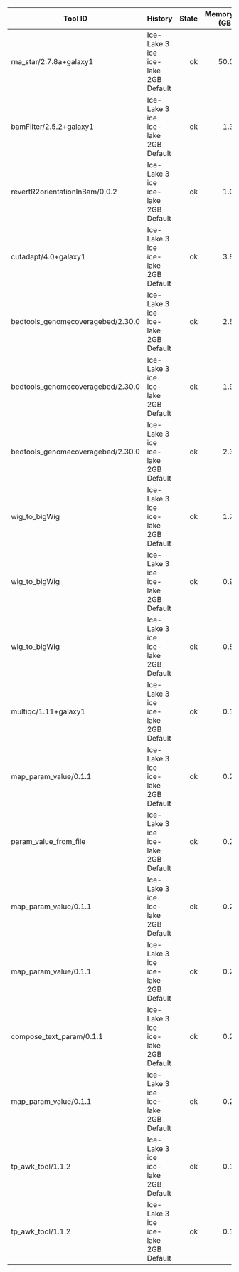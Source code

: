 | Tool ID | History | State | Memory (GB) | Runtime (sec)|
|---|---|---:|---:|---:|
| rna_star/2.7.8a+galaxy1 | Ice-Lake 3 ice ice-lake 2GB Default | ok | 50.0 |   476 |
| bamFilter/2.5.2+galaxy1 | Ice-Lake 3 ice ice-lake 2GB Default | ok | 1.3 |   292 |
| revertR2orientationInBam/0.0.2 | Ice-Lake 3 ice ice-lake 2GB Default | ok | 1.0 |   176 |
| cutadapt/4.0+galaxy1 | Ice-Lake 3 ice ice-lake 2GB Default | ok | 3.8 |   145 |
| bedtools_genomecoveragebed/2.30.0 | Ice-Lake 3 ice ice-lake 2GB Default | ok | 2.6 |    97 |
| bedtools_genomecoveragebed/2.30.0 | Ice-Lake 3 ice ice-lake 2GB Default | ok | 1.9 |    75 |
| bedtools_genomecoveragebed/2.30.0 | Ice-Lake 3 ice ice-lake 2GB Default | ok | 2.3 |    73 |
| wig_to_bigWig | Ice-Lake 3 ice ice-lake 2GB Default | ok | 1.7 |    20 |
| wig_to_bigWig | Ice-Lake 3 ice ice-lake 2GB Default | ok | 0.9 |    11 |
| wig_to_bigWig | Ice-Lake 3 ice ice-lake 2GB Default | ok | 0.8 |    10 |
| multiqc/1.11+galaxy1 | Ice-Lake 3 ice ice-lake 2GB Default | ok | 0.1 |     7 |
| map_param_value/0.1.1 | Ice-Lake 3 ice ice-lake 2GB Default | ok | 0.2 |     4 |
| param_value_from_file | Ice-Lake 3 ice ice-lake 2GB Default | ok | 0.2 |     3 |
| map_param_value/0.1.1 | Ice-Lake 3 ice ice-lake 2GB Default | ok | 0.2 |     3 |
| map_param_value/0.1.1 | Ice-Lake 3 ice ice-lake 2GB Default | ok | 0.2 |     3 |
| compose_text_param/0.1.1 | Ice-Lake 3 ice ice-lake 2GB Default | ok | 0.2 |     3 |
| map_param_value/0.1.1 | Ice-Lake 3 ice ice-lake 2GB Default | ok | 0.2 |     3 |
| tp_awk_tool/1.1.2 | Ice-Lake 3 ice ice-lake 2GB Default | ok | 0.1 |     1 |
| tp_awk_tool/1.1.2 | Ice-Lake 3 ice ice-lake 2GB Default | ok | 0.1 |     1 |
